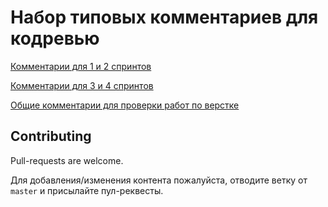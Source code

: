 # Набор типовых комментариев для кодревью

[Комментарии для 1 и 2 спринтов](https://github.com/2gnc/praktikum-common-comments/blob/master/docs/1-2-sprints.md)

[Комментарии для 3 и 4 спринтов](https://github.com/2gnc/praktikum-common-comments/blob/master/docs/3-4-sprints.md)

[Общие комментарии для проверки работ по верстке](https://github.com/2gnc/praktikum-common-comments/blob/master/docs/common-html.md)

## Contributing
Pull-requests are welcome.

Для добавления/изменения контента пожалуйста, отводите ветку от `master` и присылайте пул-реквесты.
